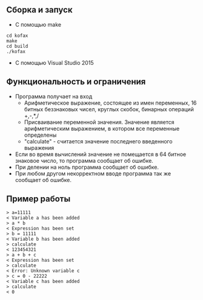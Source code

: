 ## Сборка и запуск
* С помощью make
```
cd kofax
make
cd build
./kofax
```
* С помощью Visual Studio 2015
## Функциональность и ограничения
* Программа получает на вход
  * Арифметическое выражение, состоящее из имен переменных, 16 битных беззнаковых чисел, круглых скобок, бинарных операций +,-,*,/
  * Присваивание переменной значения. Значение является арифметическим выражением, в котором все переменные определены
  * "calculate" - считается значение последнего введенного выражения
* Если во время вычислений значение не помещается в 64 битное знаковое число, то программа сообщает об ошибке.
* При делении на ноль программа сообщает об ошибке.
* При любом другом некорректном вводе программа так же сообщает об ошибке.
## Пример работы
```
> a=11111
< Variable a has been added
> a * b
< Expression has been set
> b = 11111
< Variable b has been added
> calculate
< 123454321
> a + b + c
< Expression has been set
> calculate
< Error: Unknown variable c
> c = 0 - 22222
< Variable c has been added
> calculate
< 0

```
